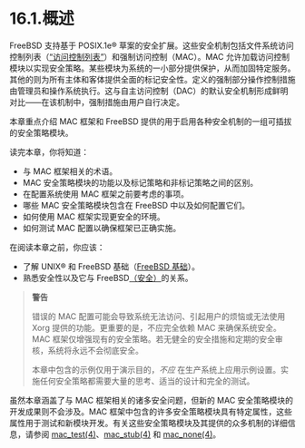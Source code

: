 # 16.1.概述

FreeBSD 支持基于 POSIX.1e® 草案的安全扩展。这些安全机制包括文件系统访问控制列表（[“访问控制列表”](https://docs.freebsd.org/en/books/handbook/security/index.html#fs-acl)）和强制访问控制（MAC）。MAC 允许加载访问控制模块以实现安全策略。某些模块为系统的一小部分提供保护，从而加固特定服务。其他的则为所有主体和客体提供全面的标记安全性。定义的强制部分操作控制措施由管理员和操作系统执行。这与自主访问控制（DAC）的默认安全机制形成鲜明对比——在该机制中，强制措施由用户自行决定。

本章重点介绍 MAC 框架和 FreeBSD 提供的用于启用各种安全机制的一组可插拔的安全策略模块。

读完本章，你将知道：

* 与 MAC 框架相关的术语。
* MAC 安全策略模块的功能以及标记策略和非标记策略之间的区别。
* 在配置系统使用 MAC 框架之前要考虑的事项。
* 哪些 MAC 安全策略模块包含在 FreeBSD 中以及如何配置它们。
* 如何使用 MAC 框架实现更安全的环境。
* 如何测试 MAC 配置以确保框架已正确实施。

在阅读本章之前，你应该：

* 了解 UNIX® 和 FreeBSD 基础（[FreeBSD 基础](https://docs.freebsd.org/en/books/handbook/basics/index.html#basics)）。
* 熟悉安全性以及它与 FreeBSD[（安全）](https://docs.freebsd.org/en/books/handbook/security/index.html#security)的关系。

>**警告**
>
>错误的 MAC 配置可能会导致系统无法访问、引起用户的烦恼或无法使用 Xorg 提供的功能。更重要的是，不应完全依赖 MAC 来确保系统安全。MAC 框架仅增强现有的安全策略。若无健全的安全措施和定期的安全审核，系统将永远不会彻底安全。
> 
> 本章中包含的示例仅用于演示目的，_不应_ 在生产系统上应用示例设置。实施任何安全策略都需要大量的思考、适当的设计和完全的测试。


虽然本章涵盖了与 MAC 框架相关的诸多安全问题，但新的 MAC 安全策略模块的开发成果则不会涉及。MAC 框架中包含的许多安全策略模块具有特定属性，这些属性用于测试和新模块开发。有关这些安全策略模块及其提供的众多机制的详细信息，请参阅 [mac\_test(4)](https://www.freebsd.org/cgi/man.cgi?query=mac\_stub\&sektion=4\&format=html)、[mac\_stub(4)](https://www.freebsd.org/cgi/man.cgi?query=mac_stub&sektion=4&format=html) 和 [mac\_none(4)](https://www.freebsd.org/cgi/man.cgi?query=mac\_none\&sektion=4\&format=html)。
